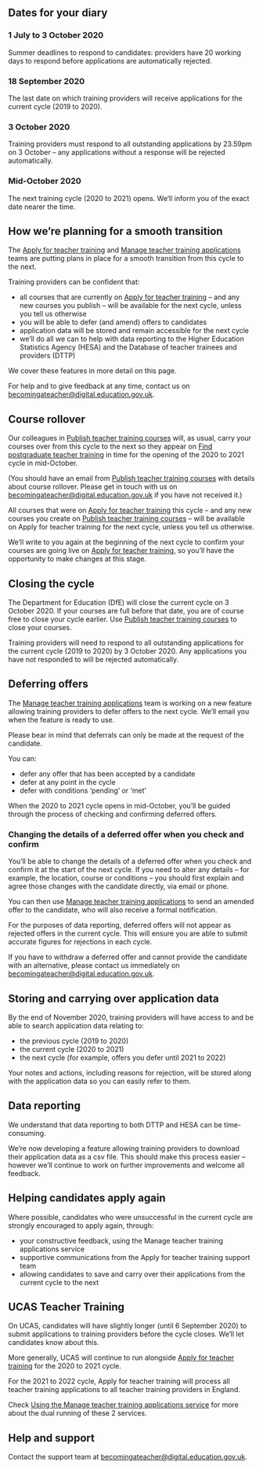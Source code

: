 ## Dates for your diary

### 1 July to 3 October 2020
Summer deadlines to respond to candidates: providers have 20 working days to respond before applications are automatically rejected.

### 18 September 2020
The last date on which training providers will receive applications for the current cycle (2019 to 2020).

### 3 October 2020
Training providers must respond to all outstanding applications by 23.59pm on 3 October – any applications without a response will be rejected automatically.

### Mid-October 2020
The next training cycle (2020 to 2021) opens. We’ll inform you of the exact date nearer the time.

## How we’re planning for a smooth transition

The [Apply for teacher training](https://www.apply-for-teacher-training.education.gov.uk/candidate) and [Manage teacher training applications](https://www.apply-for-teacher-training.education.gov.uk/provider) teams are putting plans in place for a smooth transition from this cycle to the next.

Training providers can be confident that:

* all courses that are currently on [Apply for teacher training](https://www.apply-for-teacher-training.education.gov.uk/candidate) – and any new courses you publish – will be available for the next cycle, unless you tell us otherwise
* you will be able to defer (and amend) offers to candidates
* application data will be stored and remain accessible for the next cycle
* we’ll do all we can to help with data reporting to the Higher Education Statistics Agency (HESA) and the Database of teacher trainees and providers (DTTP)


We cover these features in more detail on this page.

For help and to give feedback at any time, contact us on [becomingateacher@digital.education.gov.uk](becomingateacher@digital.education.gov.uk).


## Course rollover

Our colleagues in [Publish teacher training courses](https://interactions.signin.education.gov.uk//cc4ac56f-35a9-4ec9-ae67-f0a1f5873db4/usernamepassword?clientid=bats2&redirect_uri=https://www.publish-teacher-training-courses.service.gov.uk/auth/dfe/callback) will, as usual, carry your courses over from this cycle to the next so they appear on [Find postgraduate teacher training](https://www.find-postgraduate-teacher-training.service.gov.uk/) in time for the opening of the 2020 to 2021 cycle in mid-October.

(You should have an email from [Publish teacher training courses](https://interactions.signin.education.gov.uk//cc4ac56f-35a9-4ec9-ae67-f0a1f5873db4/usernamepassword?clientid=bats2&redirect_uri=https://www.publish-teacher-training-courses.service.gov.uk/auth/dfe/callback) with details about course rollover. Please get in touch with us on [becomingateacher@digital.education.gov.uk](becomingateacher@digital.education.gov.uk) if you have not received it.)

All courses that were on [Apply for teacher training](https://www.apply-for-teacher-training.education.gov.uk/candidate) this cycle – and any new courses you create on [Publish teacher training courses](https://interactions.signin.education.gov.uk//cc4ac56f-35a9-4ec9-ae67-f0a1f5873db4/usernamepassword?clientid=bats2&redirect_uri=https://www.publish-teacher-training-courses.service.gov.uk/auth/dfe/callback) – will be available on Apply for teacher training for the next cycle, unless you tell us otherwise.

We’ll write to you again at the beginning of the next cycle to confirm your courses are going live on [Apply for teacher training](https://www.apply-for-teacher-training.education.gov.uk/candidate), so you’ll have the opportunity to make changes at this stage.


## Closing the cycle

The Department for Education (DfE) will close the current cycle on 3 October 2020. If your courses are full before that date, you are of course free to close your cycle earlier. Use [Publish teacher training courses](https://interactions.signin.education.gov.uk//cc4ac56f-35a9-4ec9-ae67-f0a1f5873db4/usernamepassword?clientid=bats2&redirect_uri=https://www.publish-teacher-training-courses.service.gov.uk/auth/dfe/callback) to close your courses.

Training providers will need to respond to all outstanding applications for the current cycle (2019 to 2020) by 3 October 2020. Any applications you have not responded to will be rejected automatically.


## Deferring offers

The [Manage teacher training applications](https://www.apply-for-teacher-training.education.gov.uk/provider) team is working on a new feature allowing training providers to defer offers to the next cycle. We’ll email you when the feature is ready to use.

Please bear in mind that deferrals can only be made at the request of the candidate.

You can:

* defer any offer that has been accepted by a candidate
* defer at any point in the cycle
* defer with conditions ‘pending’ or ‘met’

When the 2020 to 2021 cycle opens in mid-October, you’ll be guided through the process of checking and confirming deferred offers.

### Changing the details of a deferred offer when you check and confirm

You’ll be able to change the details of a deferred offer when you check and confirm it at the start of the next cycle. If you need to alter any details – for example, the location, course or conditions – you should first explain and agree those changes with the candidate directly, via email or phone.

You can then use [Manage teacher training applications](https://www.apply-for-teacher-training.education.gov.uk/provider) to send an amended offer to the candidate, who will also receive a formal notification.

For the purposes of data reporting, deferred offers will not appear as rejected offers in the current cycle.  This will ensure you are able to submit accurate figures for rejections in each cycle.

If you have to withdraw a deferred offer and cannot provide the candidate with an alternative, please contact us immediately on [becomingateacher@digital.education.gov.uk](becomingateacher@digital.education.gov.uk).


## Storing and carrying over application data

By the end of November 2020, training providers will have access to and be able to search application data relating to:


* the previous cycle (2019 to 2020)
* the current cycle (2020 to 2021)
* the next cycle (for example, offers you defer until 2021 to 2022)

Your notes and actions, including reasons for rejection, will be stored along with the application data so you can easily refer to them.


## Data reporting

We understand that data reporting to both DTTP and HESA can be time-consuming.

We’re now developing a feature allowing training providers to download their application data as a csv file. This should make this process easier – however we’ll continue to work on further improvements and welcome all feedback.


## Helping candidates apply again

Where possible, candidates who were unsuccessful in the current cycle are strongly encouraged to apply again, through:


* your constructive feedback, using the Manage teacher training applications service
* supportive communications from the Apply for teacher training support team
* allowing candidates to save and carry over their applications from the current cycle to the next


## UCAS Teacher Training

On UCAS, candidates will have slightly longer (until 6 September 2020) to submit applications to training providers before the cycle closes. We’ll let candidates know about this.

More generally, UCAS will continue to run alongside [Apply for teacher training](https://www.apply-for-teacher-training.education.gov.uk/candidate) for the 2020 to 2021 cycle.

For the 2021 to 2022 cycle, Apply for teacher training will process all teacher training applications to all teacher training providers in England.

Check [Using the Manage teacher training applications service](https://www.apply-for-teacher-training.education.gov.uk/provider/service-guidance) for more about the dual running of these 2 services.

## Help and support

Contact the support team at [becomingateacher@digital.education.gov.uk](becomingateacher@digital.education.gov.uk).
